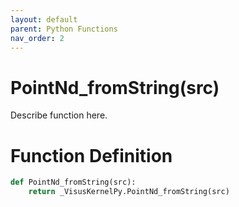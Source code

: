 ```yaml
---
layout: default
parent: Python Functions
nav_order: 2
---
```


# PointNd_fromString(src)

Describe function here.

# Function Definition

```python
def PointNd_fromString(src):
    return _VisusKernelPy.PointNd_fromString(src)
```